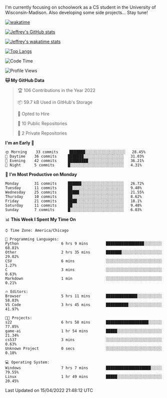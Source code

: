 

I'm currently focusing on schoolwork as a CS student in the University of Wisconsin-Madison.
Also developing some side projects...
Stay tune!

[![wakatime](https://wakatime.com/badge/user/99a12255-d5fa-4530-a56f-b1f6efe8669d.svg?style=for-the-badge)](https://wakatime.com/@99a12255-d5fa-4530-a56f-b1f6efe8669d)

[![Jeffrey's GitHub stats](https://github-readme-stats.vercel.app/api?username=slijeff&count_private=true&show_icons=true)](https://github.com/anuraghazra/github-readme-stats)

[![Jeffrey's wakatime stats](https://github-readme-stats.vercel.app/api/wakatime?username=slijeff&custom_title=Coding+Time+Last+Week)](https://github.com/slijeff/github-readme-stats)

[![Top Langs](https://github-readme-stats.vercel.app/api/top-langs/?username=slijeff&count_private=true&langs_count=8&hide=javascript&custom_title=Repo+Languages)](https://github.com/anuraghazra/github-readme-stats)

<!--START_SECTION:waka-->
![Code Time](http://img.shields.io/badge/Code%20Time-14%20hrs%2043%20mins-blue)

![Profile Views](http://img.shields.io/badge/Profile%20Views-214-blue)

**🐱 My GitHub Data** 

> 🏆 106 Contributions in the Year 2022
 > 
> 📦 59.7 kB Used in GitHub's Storage 
 > 
> 💼 Opted to Hire
 > 
> 📜 10 Public Repositories 
 > 
> 🔑 2 Private Repositories  
 > 
**I'm an Early 🐤** 

```text
🌞 Morning    33 commits     ███████░░░░░░░░░░░░░░░░░░   28.45% 
🌆 Daytime    36 commits     ███████░░░░░░░░░░░░░░░░░░   31.03% 
🌃 Evening    42 commits     █████████░░░░░░░░░░░░░░░░   36.21% 
🌙 Night      5 commits      █░░░░░░░░░░░░░░░░░░░░░░░░   4.31%

```
📅 **I'm Most Productive on Monday** 

```text
Monday       31 commits     ██████░░░░░░░░░░░░░░░░░░░   26.72% 
Tuesday      11 commits     ██░░░░░░░░░░░░░░░░░░░░░░░   9.48% 
Wednesday    25 commits     █████░░░░░░░░░░░░░░░░░░░░   21.55% 
Thursday     10 commits     ██░░░░░░░░░░░░░░░░░░░░░░░   8.62% 
Friday       21 commits     ████░░░░░░░░░░░░░░░░░░░░░   18.1% 
Saturday     11 commits     ██░░░░░░░░░░░░░░░░░░░░░░░   9.48% 
Sunday       7 commits      █░░░░░░░░░░░░░░░░░░░░░░░░   6.03%

```


📊 **This Week I Spent My Time On** 

```text
⌚︎ Time Zone: America/Chicago

💬 Programming Languages: 
Python                   6 hrs 9 mins        █████████████████░░░░░░░░   68.81% 
Other                    2 hrs 35 mins       ███████░░░░░░░░░░░░░░░░░░   29.02% 
CSV                      6 mins              ░░░░░░░░░░░░░░░░░░░░░░░░░   1.27% 
C                        3 mins              ░░░░░░░░░░░░░░░░░░░░░░░░░   0.63% 
Markdown                 1 min               ░░░░░░░░░░░░░░░░░░░░░░░░░   0.21%

🔥 Editors: 
Browser                  5 hrs 11 mins       ██████████████░░░░░░░░░░░   58.03% 
VS Code                  3 hrs 45 mins       ██████████░░░░░░░░░░░░░░░   41.97%

🐱‍💻 Projects: 
s22                      6 hrs 58 mins       ███████████████████░░░░░░   77.85% 
game-ai                  1 hr 54 mins        █████░░░░░░░░░░░░░░░░░░░░   21.34% 
cs537                    3 mins              ░░░░░░░░░░░░░░░░░░░░░░░░░   0.63% 
Unknown Project          0 secs              ░░░░░░░░░░░░░░░░░░░░░░░░░   0.18%

💻 Operating System: 
Windows                  7 hrs 7 mins        ████████████████████░░░░░   79.55% 
Linux                    1 hr 49 mins        █████░░░░░░░░░░░░░░░░░░░░   20.45%

```


 Last Updated on 15/04/2022 21:48:12 UTC
<!--END_SECTION:waka-->
